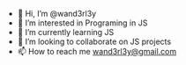 - 👋 Hi, I’m @wand3rl3y
- 👀 I’m interested in Programing in JS 
- 🌱 I’m currently learning JS 
- 💞️ I’m looking to collaborate on JS projects 
- 📫 How to reach me wand3rl3y@gmail.com

<!---
wand3rl3y/wand3rl3y is a ✨ special ✨ repository because its `README.md` (this file) appears on your GitHub profile.
You can click the Preview link to take a look at your changes.
--->
